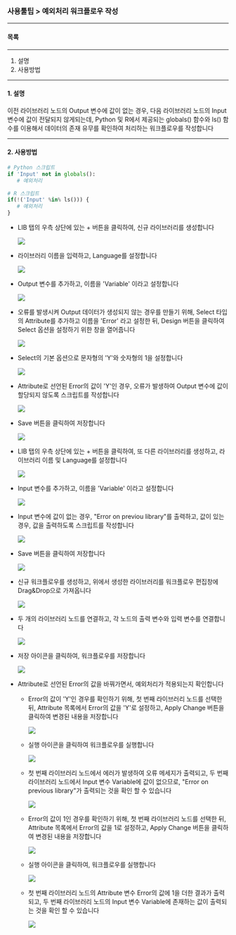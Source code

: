 ### 사용툴팁 > 예외처리 워크플로우 작성



------

#### 목록

------

1. 설명
2. 사용방법



------

#### 1. **설명**

이전 라이브러리 노드의 Output 변수에 값이 없는 경우, 다음 라이브러리 노드의 Input 변수에 값이 전달되지 않게되는데, Python 및 R에서 제공되는 globals() 함수와 ls() 함수를 이용해서 데이터의 존재 유무를 확인하여 처리하는 워크플로우를 작성합니다



------

#### 2. 사용방법 

```python
# Python 스크립트
if 'Input' not in globals():
   # 예외처리

# R 스크립트
if(!('Input' %in% ls())) {
   # 예외처리
}
```



- LIB 탭의 우측 상단에 있는 + 버튼을 클릭하여, 신규 라이브러리를 생성합니다

  ![](./img/사용툴팁_04_예외처리_워크플로우작성-01.PNG)

  

- 라이브러리 이름을 입력하고, Language를 설정합니다

  ![](./img/사용툴팁_04_예외처리_워크플로우작성-02.PNG)

  

- Output 변수를 추가하고, 이름을 'Variable' 이라고 설정합니다

  ![](./img/사용툴팁_04_예외처리_워크플로우작성-03.PNG)

  

- 오류를 발생시켜 Output 데이터가 생성되지 않는 경우를 만들기 위해,  Select 타입의 Attribute를 추가하고 이름을 'Error' 라고 설정한 뒤, Design 버튼을 클릭하여 Select 옵션을 설정하기 위한 창을 열어줍니다

  ![](./img/사용툴팁_04_예외처리_워크플로우작성-04.PNG)

  

- Select의 기본 옵션으로 문자형의 'Y'와 숫자형의 1을 설정합니다

  ![](./img/사용툴팁_04_예외처리_워크플로우작성-05.PNG)

  

- Attribute로 선언된 Error의 값이 'Y'인 경우, 오류가 발생하여 Output 변수에 값이 할당되지 않도록 스크립트를 작성합니다

  ![](./img/사용툴팁_04_예외처리_워크플로우작성-06.PNG)

  

- Save 버튼을 클릭하여 저장합니다

  ![](./img/사용툴팁_04_예외처리_워크플로우작성-07.PNG)

  

- LIB 탭의 우측 상단에 있는 + 버튼을 클릭하여, 또 다른 라이브러리를 생성하고, 라이브러리 이름 및 Language를 설정합니다

  ![](./img/사용툴팁_04_예외처리_워크플로우작성-08.PNG)

  

- Input 변수를 추가하고, 이름을 'Variable' 이라고 설정합니다

  ![](./img/사용툴팁_04_예외처리_워크플로우작성-09.PNG)

  

- Input 변수에 값이 없는 경우, "Error on previou library"를 출력하고, 값이 있는 경우, 값을 출력하도록 스크립트를 작성합니다

  ![](./img/사용툴팁_04_예외처리_워크플로우작성-10.PNG)

  

- Save 버튼을 클릭하여 저장합니다

  ![](./img/사용툴팁_04_예외처리_워크플로우작성-11.PNG)

  

- 신규 워크플로우를 생성하고, 위에서 생성한 라이브러리를 워크플로우 편집창에 Drag&Drop으로 가져옵니다

  ![](./img/사용툴팁_04_예외처리_워크플로우작성-12.PNG)

  

- 두 개의 라이브러리 노드를 연결하고, 각 노드의 출력 변수와 입력 변수를 연결합니다

  ![](./img/사용툴팁_04_예외처리_워크플로우작성-13.PNG)

  

- 저장 아이콘을 클릭하여, 워크플로우를 저장합니다

  ![](./img/사용툴팁_04_예외처리_워크플로우작성-14.PNG)

  

- Attribute로 선언된 Error의 값을 바꿔가면서, 예외처리가 적용되는지 확인합니다

   - Error의 값이 'Y'인 경우를 확인하기 위해, 첫 번째 라이브러리 노드를 선택한 뒤, Attribute 목록에서 Error의 값을 'Y'로 설정하고, Apply Change 버튼을 클릭하여 변경된 내용을 저장합니다

     ![](./img/사용툴팁_04_예외처리_워크플로우작성-15.PNG)
     
     
     
   - 실행 아이콘을 클릭하여 워크플로우를 실행합니다

     ![](./img/사용툴팁_04_예외처리_워크플로우작성-16.PNG)

     

   - 첫 번째 라이브러리 노드에서 에러가 발생하여 오류 메세지가 출력되고, 두 번째 라이브러리 노드에서 Input 변수 Variable에 값이 없으므로, "Error on previous library"가 출력되는 것을 확인 할 수 있습니다

     ![](./img/사용툴팁_04_예외처리_워크플로우작성-17.PNG)

     

   - Error의 값이 1인 경우를 확인하기 위해, 첫 번째 라이브러리 노드를 선택한 뒤, Attribute 목록에서 Error의 값을 1로 설정하고, Apply Change 버튼을 클릭하여 변경된 내용을 저장합니다

     ![](./img/사용툴팁_04_예외처리_워크플로우작성-18.PNG)

     

   - 실행 아이콘을 클릭하여, 워크플로우를 실행합니다

     ![](./img/사용툴팁_04_예외처리_워크플로우작성-19.PNG)

     

   - 첫 번째 라이브러리 노드의 Attribute 변수 Error의 값에 1을 더한 결과가 출력되고, 두 번째 라이브러리 노드의 Input 변수 Variable에 존재하는 값이 출력되는 것을 확인 할 수 있습니다

     ![](./img/사용툴팁_04_예외처리_워크플로우작성-20.PNG)

  
